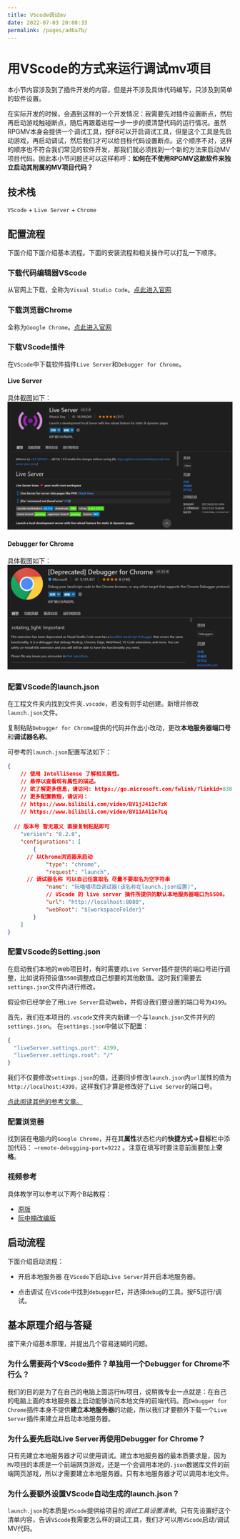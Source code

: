```yaml
---
title: VScode调试mv
date: 2022-07-03 20:08:33
permalink: /pages/ad6a7b/
---
```



# 用VScode的方式来运行调试mv项目

本小节内容涉及到了插件开发的内容，但是并不涉及具体代码编写，只涉及到简单的软件设置。

在实际开发的时候，会遇到这样的一个开发情况：我需要先对插件设置断点，然后再启动游戏触碰断点，随后再跟着进程一步一步的摸清楚代码的运行情况。虽然RPGMV本身会提供一个调试工具，按F8可以开启调试工具，但是这个工具是先启动游戏，再启动调试，然后我们才可以给目标代码设置断点。这个顺序不对，这样的顺序也不符合我们常见的软件开发，那我们就必须找到一个新的方法来启动MV项目代码。因此本小节问题还可以这样称呼：**如何在不使用RPGMV这款软件来独立启动其附属的MV项目代码？**

## 技术栈
``VScode`` + ```Live Server``` + ```Chrome```









## 配置流程
下面介绍下面介绍基本流程。下面的安装流程和相关操作可以打乱一下顺序。

### 下载代码编辑器VScode
从官网上下载，全称为```Visual Studio Code```。[点此进入官网](https://code.visualstudio.com/)




### 下载浏览器Chrome
全称为```Google Chrome```。[点此进入官网](https://www.google.cn/chrome/)








### 下载VScode插件
在```VScode```中下载软件插件```Live Server```和```Debugger for Chrome```。

#### Live Server
具体截图如下：
![image-20220815124912429](https://raw.githubusercontent.com/RuanZhongNan/img-store/main/img/image-20220815124912429.png)




#### Debugger for Chrome
具体截图如下：
![image-20220815125004409](https://raw.githubusercontent.com/RuanZhongNan/img-store/main/img/image-20220815125004409.png)





### 配置VScode的launch.json
在工程文件夹内找到文件夹```.vscode```，若没有则手动创建。新增并修改```launch.json```文件。

复制粘贴```Debugger for Chrome```提供的代码并作出小改动，更改**本地服务器端口号**和**调试器名称**。

可参考的```launch.json```配置写法如下：
```json
{
	// 使用 IntelliSense 了解相关属性。 
	// 悬停以查看现有属性的描述。
	// 欲了解更多信息，请访问: https://go.microsoft.com/fwlink/?linkid=830387
	// 更多配置教程，请访问： 
	// https://www.bilibili.com/video/BV1jJ411c7zK
	// https://www.bilibili.com/video/BV11A411n7Lq

  // 版本号 暂无意义 直接复制粘贴即可
	"version": "0.2.0",
	"configurations": [
		{
      // 以Chrome浏览器来启动
			"type": "chrome",
			"request": "launch",
      // 调试器名称 可以自己任意取名 尽量不要取名为空字符串
			"name": "阮喵喵项目调试器(该名称在launch.json设置)",
			// VScode 的 live server 插件所提供的默认本地服务器端口为5500。
			"url": "http://localhost:8080",
			"webRoot": "${workspaceFolder}"
		}
	]
}
```




### 配置VScode的Setting.json
在启动我们本地的web项目时，有时需要对```Live Server```插件提供的端口号进行调整，比如说将预设值```5500```调整成自己想要的其他数值。这时我们需要去```settings.json```文件内进行修改。

假设你已经学会了用```Live Server```启动web，并假设我们要设置的端口号为```4399```。

首先，我们在本项目的```.vscode```文件夹内新建一个与```launch.json```文件并列的```settings.json```。
在```settings.json```中做以下配置：

``` JavaScript
{
  "liveServer.settings.port": 4399,	
  "liveServer.settings.root": "/"
}
```

我们不仅要修改```settings.json```的值，还要同步修改```launch.json```内```url```属性的值为```http://localhost:4399```，这样我们才算是修改好了```Live Server```的端口号。

[点此阅读其他的参考文章。](https://blog.csdn.net/qq_39438464/article/details/113783740)















### 配置浏览器 <Badge type='warning' text='非必要' />
找到装在电脑内的```Google Chrome```，并在其**属性**状态栏内的**快捷方式->目标**栏中添加代码： ```–remote-debugging-port=9222``` 。注意在填写时要注意前面要加上**空格**。













### 视频参考
具体教学可以参考以下两个B站教程：
- [原版](https://www.bilibili.com/video/BV1jJ411c7zK)
- [阮中楠改编版](https://www.bilibili.com/video/BV11A411n7Lq)














## 启动流程
下面介绍启动流程：

- 开启本地服务器
在``VScode``下启动```Live Server```并开启本地服务器。

- 点击调试
在```VScode```中找到```debugger```栏，并选择```debug```的工具。按F5运行/调试。










## 基本原理介绍与答疑
接下来介绍基本原理，并提出几个容易迷糊的问题。

### 为什么需要两个VScode插件？单独用一个Debugger for Chrome不行么？
我们的目的是为了在自己的电脑上面运行```MV```项目，说稍微专业一点就是：在自己的电脑上面的本地服务器上启动能够访问本地文件的前端代码。而```Debugger for Chrome```插件本身不提供**建立本地服务器**的功能，所以我们才要额外下载一个```Live Server```插件来建立并启动本地服务器。

### 为什么要先启动Live Server再使用Debugger for Chrome？
只有先建立本地服务器才可以使用调试。建立本地服务器的最本质要求是，因为```MV```项目的本质是一个前端网页游戏，还是一个会调用本地的```.json```数据库文件的前端网页游戏，所以才需要建立本地服务器。只有本地服务器才可以调用本地文件。

### 为什么要额外设置VScode自动生成的launch.json？
```launch.json```的本质是```VScode```提供给项目的*调试工具设置清单*。只有先设置好这个清单内容，告诉```VScode```我需要怎么样的调试工具，我们才可以用```VScode```启动/调试MV代码。